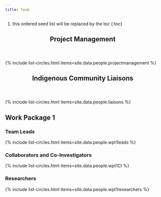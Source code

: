 ```yaml
---
title: Team
---
```


1. this ordered seed list will be replaced by the toc
{:toc}

<html>
  <body>
  <header>
<h2>Project Management</h2>
  </header>
    {% include list-circles.html items=site.data.people.projectmanagement %}
  <header>
    <h2>Indigenous Community Liaisons</h2>
  </header>
    {% include list-circles.html items=site.data.people.liaisons %}
    <h2>Work Package 1</h2>
    <h3>Team Leads</h3>
    {% include list-circles.html items=site.data.people.wpt1leads %}
    <h3>Collaborators and Co-Investigators</h3>
    {% include list-circles.html items=site.data.people.wpt1CI %}
    <h3>Researchers</h3>
    {% include list-circles.html items=site.data.people.wpt1researchers %}
  </body>
</html>

